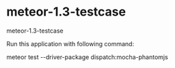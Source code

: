 # meteor-1.3-testcase
meteor-1.3-testcase


Run this application with following command:

meteor test --driver-package dispatch:mocha-phantomjs
